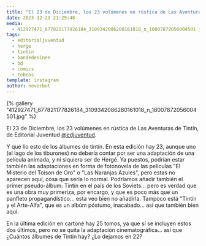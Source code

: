 ```yaml
---
title: "El 23 de Diciembre, los 23 volúmenes en rústica de Las Aventuras de Tintín, de Editorial Juventud @edjuventud"
date: 2023-12-23 21:29:48
media: 
  - 412927471_677821177826184_3109342086280161018_n_18007872056004501.jpg
tags: 
  - editorialjuventud
  - herge
  - tintin
  - bandedesinee
  - bd
  - comics
  - tebeos
template: instagram
author: neverbot
---
```


{% gallery "412927471_677821177826184_3109342086280161018_n_18007872056004501.jpg" %}

El 23 de Diciembre, los 23 volúmenes en rústica de Las Aventuras de Tintín, de Editorial Juventud [@edjuventud](https://instagram.com/edjuventud).

Y qué lío esto de los álbumes de tintín. En esta edición hay 23, aunque uno (el lago de los tiburones) no debería contar por ser una adaptación de una película animada, y ni siquiera ser de Hergé. Ya puestos, podrían estar también las adaptaciones en forma de fotonovela de las películas "El Misterio del Toison de Oro" o "Las Naranjas Azules", pero estas no aparecen aquí, cosa que sería lo normal. Podríamos añadir también el primer pseudo-álbum: Tintín en el país de los Soviets... pero es verdad que es una obra muy primeriza, por encargo, y que es poco más que un panfleto propagandístico... esta veo bien no añadirla. Tampoco está "Tintín y el Arte-Alfa", que es un albúm póstumo, inacabado... así que también bien aquí.

En la última edición en cartoné hay 25 tomos, ya que sí se incluyen estos dos últimos, pero no se quita la adaptación cinematográfica... así que ¿Cuántos álbumes de Tintín hay? ¿Lo dejamos en 22?
